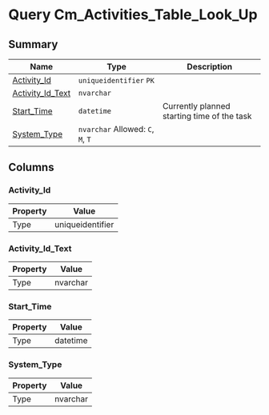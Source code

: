 # Query Cm_Activities_Table_Look_Up


## Summary

| Name | Type | Description |
| - | - | --- |
|[Activity_Id](#activity_id)|`uniqueidentifier` `PK`||
|[Activity_Id_Text](#activity_id_text)|`nvarchar` ||
|[Start_Time](#start_time)|`datetime` |Currently planned starting time of the task|
|[System_Type](#system_type)|`nvarchar` Allowed: `C`, `M`, `T`||

## Columns

### Activity_Id

| Property | Value |
| - | - |
|Type|uniqueidentifier|

### Activity_Id_Text

| Property | Value |
| - | - |
|Type|nvarchar|

### Start_Time

| Property | Value |
| - | - |
|Type|datetime|

### System_Type

| Property | Value |
| - | - |
|Type|nvarchar|



